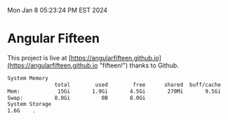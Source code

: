 Mon Jan  8 05:23:24 PM EST 2024

# Angular Fifteen


This project is live at [https://angularfifteen.github.io](https://angularfifteen.github.io "fifteen!") thanks to Github.

```bash
System Memory
               total        used        free      shared  buff/cache   available
Mem:            15Gi       1.9Gi       4.5Gi       270Mi       9.5Gi        13Gi
Swap:          8.0Gi          0B       8.0Gi
System Storage
1.6G	.
```
